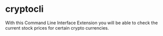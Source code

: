 # cryptocli

With this Command Line Interface Extension you will be able to check the current stock prices for certain crypto currencies.
